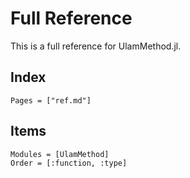 # Full Reference

This is a full reference for UlamMethod.jl.

## Index
```@index
Pages = ["ref.md"]
```

## Items
```@autodocs
Modules = [UlamMethod]
Order = [:function, :type]
``` 